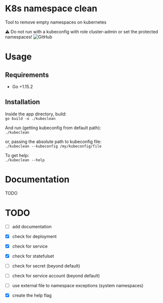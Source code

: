 # K8s namespace clean
Tool to remove empty namespaces on kubernetes

:warning: Do not run with a kubeconfig with role cluster-admin or set the protected namespaces!
![GitHub](https://img.shields.io/github/license/edsoncelio/kubeclean)

# Usage

## Requirements
* Go +1.15.2

## Installation
Inside the app directory, build:  
`go build -o ./kubeclean`

And run (getting kubeconfig from default path):   
`./kubeclean`

or, passing the absolute path to kubeconfig file:   
`./kubeclean --kubeconfig /my/kubeconfig/file`

To get help:   
`./kubeclean --help`


# Documentation
TODO

# TODO
 -  [ ] add documentation
 - [x] check for deployment
 - [x] check for service
 - [x] check for statefulset
 - [ ] check for secret (beyond default)
 - [ ] check for service account (beyond default)
 - [ ] use external file to namespace exceptions (system namespaces)
 - [x] create the help flag
 
